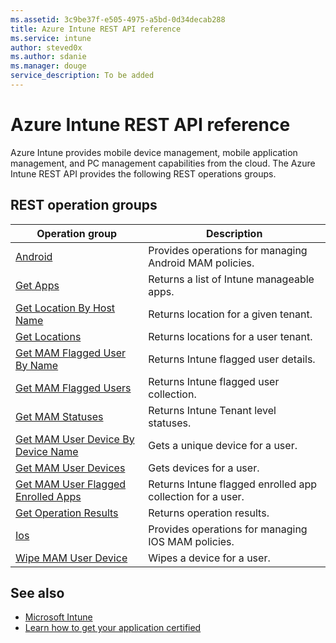```yaml
---
ms.assetid: 3c9be37f-e505-4975-a5bd-0d34decab288
title: Azure Intune REST API reference
ms.service: intune
author: steved0x
ms.author: sdanie
ms.manager: douge
service_description: To be added
---
```


# Azure Intune REST API reference

Azure Intune provides mobile device management, mobile application management, and PC management capabilities from the cloud. The Azure Intune REST API provides the following REST operations groups.



## REST operation groups

| Operation group                                                                           | Description                                                |
|-------------------------------------------------------------------------------------------|------------------------------------------------------------|
| [Android](xref:management.azure.com.intune.android)                                                  | Provides operations for managing Android MAM policies.     |
| [Get Apps](xref:management.azure.com.intune.getapps)                                                 | Returns a list of Intune manageable apps.                  |
| [Get Location By Host Name](xref:management.azure.com.intune.getlocationbyhostname)                  | Returns location for a given tenant.                       |
| [Get Locations](xref:management.azure.com.intune.getlocations)                                       | Returns locations for a user tenant.                       |
| [Get MAM Flagged User By Name](xref:management.azure.com.intune.getmamflaggeduserbyname)             | Returns Intune flagged user details.                       |
| [Get MAM Flagged Users](xref:management.azure.com.intune.getmamflaggedusers)                         | Returns Intune flagged user collection.                    |
| [Get MAM Statuses](xref:management.azure.com.intune.getmamstatuses)                                  | Returns Intune Tenant level statuses.                      |
| [Get MAM User Device By Device Name](xref:management.azure.com.intune.getmamuserdevicebydevicename)  | Gets a unique device for a user.                           |
| [Get MAM User Devices](xref:management.azure.com.intune.getmamuserdevices)                           | Gets devices for a user.                                   |
| [Get MAM User Flagged Enrolled Apps](xref:management.azure.com.intune.getmamuserflaggedenrolledapps) | Returns Intune flagged enrolled app collection for a user. |
| [Get Operation Results](xref:management.azure.com.intune.getoperationresults)                        | Returns operation results.                                 |
| [Ios](xref:management.azure.com.intune.ios)                                                          | Provides operations for managing IOS MAM policies.         |
| [Wipe MAM User Device](xref:management.azure.com.intune.wipemamuserdevice)                           | Wipes a device for a user.                                 |

## See also

- [Microsoft Intune](https://azure.microsoft.com/marketplace/partners/microsoft-corporation/microsoftintunemdm/)
- [Learn how to get your application certified](https://azure.microsoft.com/marketplace/programs/certified/intune/)